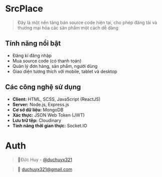 # SrcPlace
> Đây là một nền tảng bán source code hiện tại, cho phép đăng tải và thương mại hóa các sản phẩm một cách dễ dàng
## Tính năng nổi bật 
- Đăng kí đăng nhập
- Mua source code (có thanh toán)
- Quản lý đơn hàng, sản phẩm, người dùng
- Giao diện tương thích với mobile, tablet và desktop
## Các công nghệ sử dụng
- **Client:** HTML, SCSS, JavaScript (ReactJS)
- **Server:** Node.js, Express.js
- **Cơ sở dữ liệu:** MongoDB
- **Xác thực:** JSON Web Token (JWT)
- **Lưu trữ tệp:** Cloudinary
- **Tính năng thời gian thực:** Socket.IO
# Auth
> 👤Đức Huy - [@duchuyx321](https://github.com/duchuyx321)

> 📧 duchuyx321@gmail.com

